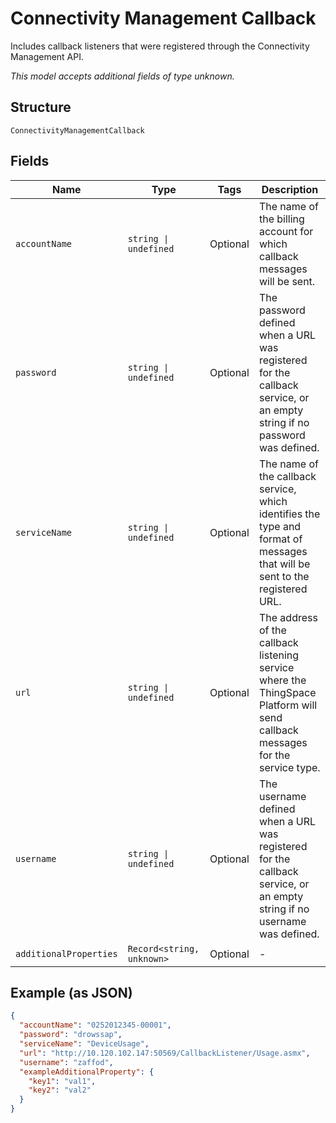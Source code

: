 
# Connectivity Management Callback

Includes callback listeners that were registered through the Connectivity Management API.

*This model accepts additional fields of type unknown.*

## Structure

`ConnectivityManagementCallback`

## Fields

| Name | Type | Tags | Description |
|  --- | --- | --- | --- |
| `accountName` | `string \| undefined` | Optional | The name of the billing account for which callback messages will be sent. |
| `password` | `string \| undefined` | Optional | The password defined when a URL was registered for the callback service, or an empty string if no password was defined. |
| `serviceName` | `string \| undefined` | Optional | The name of the callback service, which identifies the type and format of messages that will be sent to the registered URL. |
| `url` | `string \| undefined` | Optional | The address of the callback listening service where the ThingSpace Platform will send callback messages for the service type. |
| `username` | `string \| undefined` | Optional | The username defined when a URL was registered for the callback service, or an empty string if no username was defined. |
| `additionalProperties` | `Record<string, unknown>` | Optional | - |

## Example (as JSON)

```json
{
  "accountName": "0252012345-00001",
  "password": "drowssap",
  "serviceName": "DeviceUsage",
  "url": "http://10.120.102.147:50569/CallbackListener/Usage.asmx",
  "username": "zaffod",
  "exampleAdditionalProperty": {
    "key1": "val1",
    "key2": "val2"
  }
}
```

